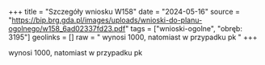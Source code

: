+++
title = "Szczegóły wniosku W158"
date = "2024-05-16"
source = "https://bip.brg.gda.pl/images/uploads/wnioski-do-planu-ogolnego/w158_6ad02337fd23.pdf"
tags = ["wnioski-ogolne", "obręb: 3195"]
geolinks = []
raw = " wynosi 1000, natomiast w przypadku pk "
+++

 wynosi 1000, natomiast w przypadku pk 


